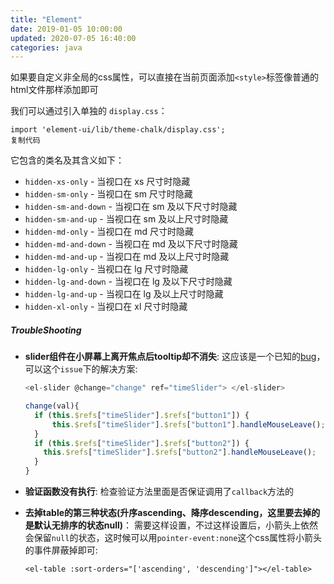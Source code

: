 ```yaml
---
title: "Element"
date: 2019-01-05 10:00:00
updated: 2020-07-05 16:40:00
categories: java
---
```


如果要自定义非全局的css属性，可以直接在当前页面添加`<style>`标签像普通的html文件那样添加即可

我们可以通过引入单独的 `display.css`：

```
import 'element-ui/lib/theme-chalk/display.css';
复制代码
```

它包含的类名及其含义如下：

- `hidden-xs-only` - 当视口在 xs 尺寸时隐藏
- `hidden-sm-only` - 当视口在 sm 尺寸时隐藏
- `hidden-sm-and-down` - 当视口在 sm 及以下尺寸时隐藏
- `hidden-sm-and-up` - 当视口在 sm 及以上尺寸时隐藏
- `hidden-md-only` - 当视口在 md 尺寸时隐藏
- `hidden-md-and-down` - 当视口在 md 及以下尺寸时隐藏
- `hidden-md-and-up` - 当视口在 md 及以上尺寸时隐藏
- `hidden-lg-only` - 当视口在 lg 尺寸时隐藏
- `hidden-lg-and-down` - 当视口在 lg 及以下尺寸时隐藏
- `hidden-lg-and-up` - 当视口在 lg 及以上尺寸时隐藏
- `hidden-xl-only` - 当视口在 xl 尺寸时隐藏



##### TroubleShooting

- **slider组件在小屏幕上离开焦点后tooltip却不消失**:  这应该是一个已知的[bug](https://github.com/ElemeFE/element/issues/19008)，可以这个`issue`下的解决方案:

  ```javascript
  <el-slider @change="change" ref="timeSlider"> </el-slider>
  
  change(val){
    if (this.$refs["timeSlider"].$refs["button1"]) {
        this.$refs["timeSlider"].$refs["button1"].handleMouseLeave(); 	 
    }
    if (this.$refs["timeSlider"].$refs["button2"]) {
      this.$refs["timeSlider"].$refs["button2"].handleMouseLeave(); 
    }
  }
  ```
  
- **验证函数没有执行**: 检查验证方法里面是否保证调用了`callback`方法的

- **去掉table的第三种状态(升序ascending、降序descending，这里要去掉的是默认无排序的状态null)**： 需要这样设置，不过这样设置后，小箭头上依然会保留`null`的状态，这时候可以用`pointer-event:none`这个css属性将小箭头的事件屏蔽掉即可:

  ```vue
  <el-table :sort-orders="['ascending', 'descending']"></el-table>
  ```

  